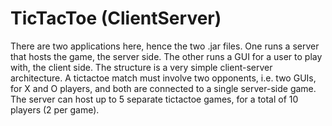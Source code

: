 # TicTacToe (ClientServer)

There are two applications here, hence the two .jar files. One runs a server that hosts the game, the server side. The other runs a GUI for a user to play with, the client side. The structure is a very simple client-server architecture.
A tictactoe match must involve two opponents, i.e. two GUIs, 
for X and O players, and both are connected to a single server-side game.
The server can host up to 5 separate tictactoe games, for a total of 10 players (2 per game).
